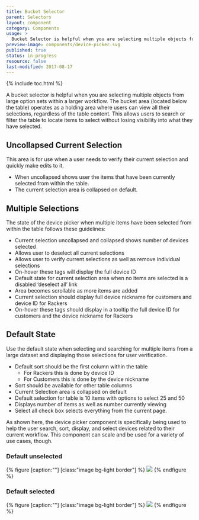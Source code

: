 ```yaml
---
title: Bucket Selector
parent: Selectors
layout: component
category: Components
usage: >
  Bucket Selector is helpful when you are selecting multiple objects from large option sets within a larger workflow. The bucket area (located below the table) operates as a holding area where users can view all their selections, regardless of the table content. This allows users to search and/or filter the table to locate items to select without losing visibility into what they have selected.
preview-image: components/device-picker.svg
published: true
status: in-progress
resource: false
last-modified: 2017-08-17
---
```


{% include toc.html %}

<section class="static-section" markdown="1">

A bucket selector is helpful when you are selecting multiple objects from large option sets within a larger workflow. The bucket area (located below the table) operates as a holding area where users can view all their selections, regardless of the table content. This allows users to search or filter the table to locate items to select without losing visibility into what they have selected.

## Uncollapsed Current Selection

This area is for use when a user needs to verify their current selection and quickly make edits to it.

- When uncollapsed shows user the items that have been currently selected from within the table.
- The current selection area is collapsed on default.

</section>

<section class="static-section" markdown="1">

## Multiple Selections

The state of the device picker when multiple items have been selected from within the table follows these guidelines:

- Current selection uncollapsed and collapsed shows number of devices selected
- Allows user to deselect all current selections
- Allows user to verify current selections as well as remove individual selections
- On-hover these tags will display the full device ID
- Default state for current selection area when no items are selected is a disabled ‘deselect all’ link
- Area becomes scrollable as more items are added
- Current selection should display full device nickname for customers and device ID for Rackers
- On-hover these tags should display in a tooltip the full device ID for customers and the device nickname for Rackers

</section>

<section class="static-section" markdown="1">

## Default State

Use the default state when selecting and searching for multiple items from a large dataset and displaying those selections for user verification.

- Default sort should be the first column within the table
    - For Rackers this is done by device ID
    - For Customers this is done by the device nickname
- Sort should be available for other table columns
- Current Selection area is collapsed on default
- Default selection for table is 10 items with options to select 25 and 50
- Displays number of items as well as number currently viewing
- Select all check box selects everything from the current page.

As shown here, the device picker component is specifically being used to help the user search, sort, display, and select devices related to their current workflow. This component can scale and be used for a variety of use cases, though.

### Default unselected

{% figure [caption:""] [class:"image bg-light border"] %}
![]({{site.cdn_url}}/img/components/device-picker.svg)
{% endfigure %}

### Default selected

{% figure [caption:""] [class:"image bg-light border"] %}
![]({{site.cdn_url}}/img/components/device-picker-selected.svg)
{% endfigure %}

</section>
